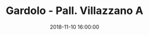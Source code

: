 ---
title: Gardolo - Pall. Villazzano A
date: 2018-11-10 16:00:00
squadra-a: Pall. Villazzano A
punteggio-a: 
squadra-b: Bc Gardolo
punteggio-b: 
partite/squadra: under-16-18-19
luogo: Centro Sportivo Trento Nord
categoria: under 16
---
